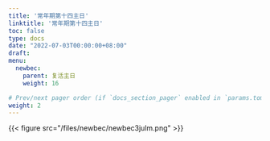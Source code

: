 ```yaml
---
title: '常年期第十四主日'
linktitle: '常年期第十四主日'
toc: false
type: docs
date: "2022-07-03T00:00:00+08:00"
draft:
menu:
  newbec:
    parent: 复活主日
    weight: 16

# Prev/next pager order (if `docs_section_pager` enabled in `params.toml`)
weight: 2
---
```


{{< figure src="/files/newbec/newbec3julm.png" >}}
